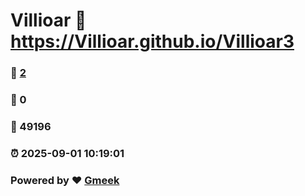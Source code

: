# Villioar :link: https://Villioar.github.io/Villioar3 
### :page_facing_up: [2](https://Villioar.github.io/Villioar3/tag.html) 
### :speech_balloon: 0 
### :hibiscus: 49196 
### :alarm_clock: 2025-09-01 10:19:01 
### Powered by :heart: [Gmeek](https://github.com/Meekdai/Gmeek)
